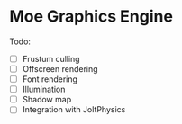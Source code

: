 # Moe Graphics Engine

Todo:

- [ ] Frustum culling
- [ ] Offscreen rendering
- [ ] Font rendering
- [ ] Illumination
- [ ] Shadow map
- [ ] Integration with JoltPhysics
